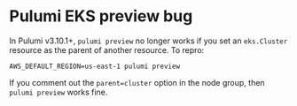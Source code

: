 # Pulumi EKS preview bug

In Pulumi v3.10.1+, `pulumi preview` no longer works if you set an `eks.Cluster`
resource as the parent of another resource. To repro:

```
AWS_DEFAULT_REGION=us-east-1 pulumi preview
```

If you comment out the `parent=cluster` option in the node group, then
`pulumi preview` works fine.

